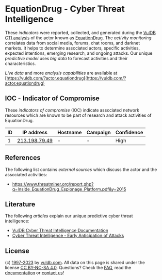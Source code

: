# EquationDrug - Cyber Threat Intelligence

These _indicators_ were reported, collected, and generated during the [VulDB CTI analysis](https://vuldb.com/?kb.cti) of the actor known as [EquationDrug](https://vuldb.com/?actor.equationdrug). The _activity monitoring_ correlates data from social media, forums, chat rooms, and darknet markets. It helps to determine associated actors, specific activities, expected intentions, emerging research, and ongoing attacks. Our unique _predictive model_ uses _big data_ to forecast activities and their characteristics.

_Live data_ and more _analysis capabilities_ are available at [https://vuldb.com/?actor.equationdrug](https://vuldb.com/?actor.equationdrug)

## IOC - Indicator of Compromise

These _indicators of compromise_ (IOC) indicate associated network resources which are known to be part of research and attack activities of EquationDrug.

ID | IP address | Hostname | Campaign | Confidence
-- | ---------- | -------- | -------- | ----------
1 | [213.198.79.49](https://vuldb.com/?ip.213.198.79.49) | - | - | High

## References

The following list contains _external sources_ which discuss the actor and the associated activities:

* https://www.threatminer.org/report.php?q=Inside_EquationDrug_Espionage_Platform.pdf&y=2015

## Literature

The following _articles_ explain our unique predictive cyber threat intelligence:

* [VulDB Cyber Threat Intelligence Documentation](https://vuldb.com/?kb.cti)
* [Cyber Threat Intelligence - Early Anticipation of Attacks](https://www.scip.ch/en/?labs.20201022)

## License

(c) [1997-2023](https://vuldb.com/?kb.changelog) by [vuldb.com](https://vuldb.com/?kb.about). All data on this page is shared under the license [CC BY-NC-SA 4.0](https://creativecommons.org/licenses/by-nc-sa/4.0/). Questions? Check the [FAQ](https://vuldb.com/?kb.faq), read the [documentation](https://vuldb.com/?kb) or [contact us](https://vuldb.com/?contact)!
